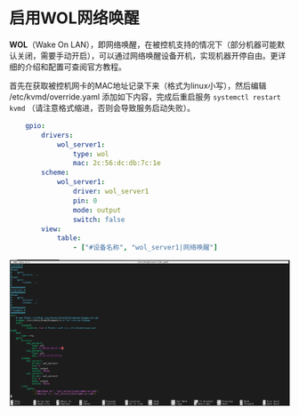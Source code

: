 # 启用WOL网络唤醒

**WOL**（Wake On LAN），即网络唤醒，在被控机支持的情况下（部分机器可能默认关闭，需要手动开启），可以通过网络唤醒设备开机，实现机器开停自由。更详细的介绍和配置可查阅官方教程。

首先在获取被控机网卡的MAC地址记录下来（格式为linux小写），然后编辑 /etc/kvmd/override.yaml 添加如下内容，完成后重启服务 `systemctl restart kvmd` （请注意格式缩进，否则会导致服务启动失败）。

```yaml
    gpio:
        drivers:
            wol_server1:
                type: wol
                mac: 2c:56:dc:db:7c:1e
        scheme:
            wol_server1:
                driver: wol_server1
                pin: 0
                mode: output
                switch: false
        view:
            table:
                - ["#设备名称", "wol_server1|网络唤醒"]
```

![img](./img/1717947165712-57.png)